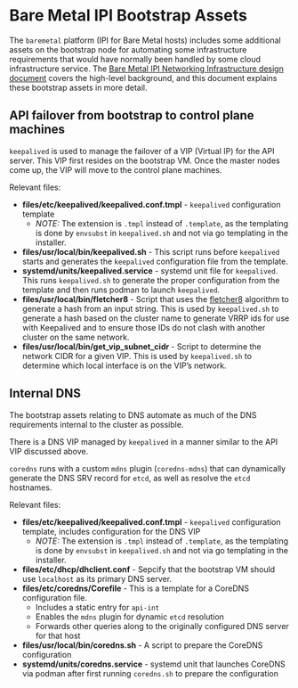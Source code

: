 # Bare Metal IPI Bootstrap Assets

The `baremetal` platform (IPI for Bare Metal hosts) includes some additional
assets on the bootstrap node for automating some infrastructure requirements
that would have normally been handled by some cloud infrastructure service.
The [Bare Metal IPI Networking Infrastructure design
document](../../../../docs/design/baremetal/networking-infrastructure.md)
covers the high-level background, and this document explains these
bootstrap assets in more detail.

## API failover from bootstrap to control plane machines

`keepalived` is used to manage the failover of a VIP (Virtual IP) for the API
server. This VIP first resides on the bootstrap VM. Once the master nodes come
up, the VIP will move to the control plane machines.

Relevant files:
* **files/etc/keepalived/keepalived.conf.tmpl** - `keepalived` configuration
  template
  * *NOTE:* The extension is `.tmpl` instead of `.template`, as the templating
    is done by `envsubst` in `keepalived.sh` and not via go templating in the
    installer.
* **files/usr/local/bin/keepalived.sh** - This script runs before `keepalived`
  starts and generates the `keepalived` configuration file from the template.
* **systemd/units/keepalived.service** - systemd unit file for `keepalived`.
  This runs `keepalived.sh` to generate the proper configuration from the
  template and then runs podman to launch `keepalived`.
* **files/usr/local/bin/fletcher8** - Script that uses the
  [fletcher8](https://en.wikipedia.org/wiki/Fletcher%27s_checksum) algorithm to
  generate a hash from an input string. This is used by `keepalived.sh` to
  generate a hash based on the cluster name to generate VRRP ids for
  use with Keepalived and to ensure those IDs do not clash with another cluster
  on the same network.
* **files/usr/local/bin/get_vip_subnet_cidr** - Script to determine the network
  CIDR for a given VIP.  This is used by `keepalived.sh` to determine which
  local interface is on the VIP’s network.

## Internal DNS

The bootstrap assets relating to DNS automate as much of the DNS requirements
internal to the cluster as possible.

There is a DNS VIP managed by `keepalived` in a manner similar to the API VIP
discussed above.

`coredns` runs with a custom `mdns` plugin (`coredns-mdns`) that can
dynamically generate the DNS SRV record for `etcd`, as well as resolve the
`etcd` hostnames.

Relevant files:
* **files/etc/keepalived/keepalived.conf.tmpl** - `keepalived` configuration
  template, includes configuration for the DNS VIP
  * *NOTE:* The extension is `.tmpl` instead of `.template`, as the templating
    is done by `envsubst` in `keepalived.sh` and not via go templating in the
    installer.
* **files/etc/dhcp/dhclient.conf** - Sepcify that the bootstrap VM should use
  `localhost` as its primary DNS server.
* **files/etc/coredns/Corefile** - This is a template for a CoreDNS
  configuration file.
  * Includes a static entry for `api-int`
  * Enables the `mdns` plugin for dynamic `etcd` resolution
  * Forwards other queries along to the originally configured DNS server for
    that host
* **files/usr/local/bin/coredns.sh** - A script to prepare the CoreDNS
  configuration
* **systemd/units/coredns.service** - systemd unit that launches CoreDNS via
  podman after first running `coredns.sh` to prepare the configuration
